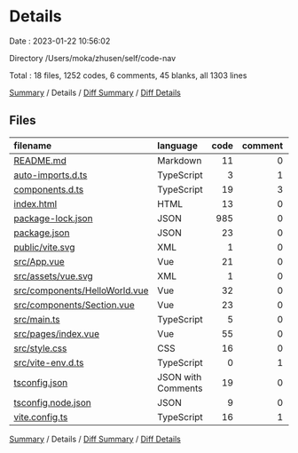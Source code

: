 # Details

Date : 2023-01-22 10:56:02

Directory /Users/moka/zhusen/self/code-nav

Total : 18 files,  1252 codes, 6 comments, 45 blanks, all 1303 lines

[Summary](results.md) / Details / [Diff Summary](diff.md) / [Diff Details](diff-details.md)

## Files
| filename | language | code | comment | blank | total |
| :--- | :--- | ---: | ---: | ---: | ---: |
| [README.md](/README.md) | Markdown | 11 | 0 | 8 | 19 |
| [auto-imports.d.ts](/auto-imports.d.ts) | TypeScript | 3 | 1 | 2 | 6 |
| [components.d.ts](/components.d.ts) | TypeScript | 19 | 3 | 3 | 25 |
| [index.html](/index.html) | HTML | 13 | 0 | 1 | 14 |
| [package-lock.json](/package-lock.json) | JSON | 985 | 0 | 1 | 986 |
| [package.json](/package.json) | JSON | 23 | 0 | 1 | 24 |
| [public/vite.svg](/public/vite.svg) | XML | 1 | 0 | 0 | 1 |
| [src/App.vue](/src/App.vue) | Vue | 21 | 0 | 2 | 23 |
| [src/assets/vue.svg](/src/assets/vue.svg) | XML | 1 | 0 | 0 | 1 |
| [src/components/HelloWorld.vue](/src/components/HelloWorld.vue) | Vue | 32 | 0 | 7 | 39 |
| [src/components/Section.vue](/src/components/Section.vue) | Vue | 23 | 0 | 2 | 25 |
| [src/main.ts](/src/main.ts) | TypeScript | 5 | 0 | 2 | 7 |
| [src/pages/index.vue](/src/pages/index.vue) | Vue | 55 | 0 | 8 | 63 |
| [src/style.css](/src/style.css) | CSS | 16 | 0 | 3 | 19 |
| [src/vite-env.d.ts](/src/vite-env.d.ts) | TypeScript | 0 | 1 | 1 | 2 |
| [tsconfig.json](/tsconfig.json) | JSON with Comments | 19 | 0 | 1 | 20 |
| [tsconfig.node.json](/tsconfig.node.json) | JSON | 9 | 0 | 1 | 10 |
| [vite.config.ts](/vite.config.ts) | TypeScript | 16 | 1 | 2 | 19 |

[Summary](results.md) / Details / [Diff Summary](diff.md) / [Diff Details](diff-details.md)